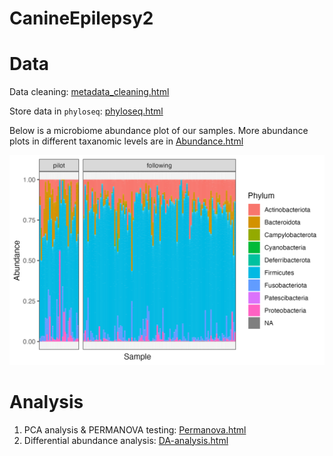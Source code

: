 # CanineEpilepsy2

# Data

Data cleaning: [metadata_cleaning.html](https://yixuan39.github.io/CanineEpilepsy2/code/metadata_cleaning.html) 

Store data in `phyloseq`: [phyloseq.html](https://yixuan39.github.io/CanineEpilepsy2/code/phyloseq.html) 

Below is a microbiome abundance plot of our samples. More abundance plots in different taxanomic levels are in  [Abundance.html](https://yixuan39.github.io/CanineEpilepsy2/code/Abundance.html) 

![](https://github.com/Yixuan39/CanineEpilepsy2/blob/main/figures/abundance_phylum.png)

# Analysis

1. PCA analysis & PERMANOVA testing:  [Permanova.html](https://yixuan39.github.io/CanineEpilepsy2/code/Permanova.html) 
2. Differential abundance analysis:  [DA-analysis.html](https://yixuan39.github.io/CanineEpilepsy2/code/DA-analysis.html) 
